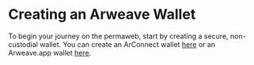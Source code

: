 # Creating an Arweave Wallet
To begin your journey on the permaweb, start by creating a secure, non-custodial wallet. You can create an ArConnect wallet [here](https://www.arconnect.io/) or an Arweave.app wallet [here](https://arweave.app/).

